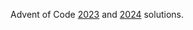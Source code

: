 Advent of Code [2023](https://adventofcode.com/2023/) and [2024](https://adventofcode.com/2024/) solutions.